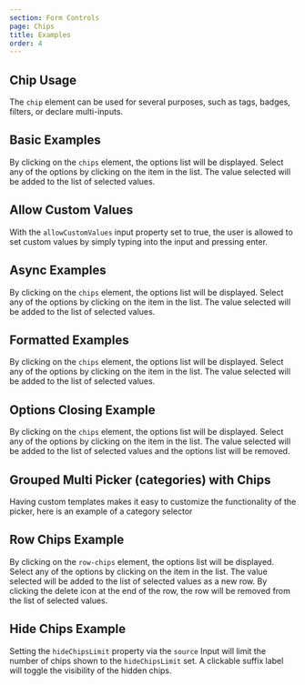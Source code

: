 ```yaml
---
section: Form Controls
page: Chips
title: Examples
order: 4
---
```


## Chip Usage

The `chip` element can be used for several purposes, such as tags, badges, filters, or declare multi-inputs.

<code-example example="chip-usage"></code-example>

## Basic Examples

By clicking on the `chips` element, the options list will be displayed. Select any of the options by clicking on the item in the list. The value selected will be added to the list of selected values.

<code-example example="basic-chips"></code-example>

## Allow Custom Values

With the `allowCustomValues` input property set to true, the user is allowed to set custom values by simply typing into the input and pressing enter.

<code-example example="custom-values"></code-example>

## Async Examples

By clicking on the `chips` element, the options list will be displayed. Select any of the options by clicking on the item in the list. The value selected will be added to the list of selected values.

<code-example example="async-chips"></code-example>

## Formatted Examples

By clicking on the `chips` element, the options list will be displayed. Select any of the options by clicking on the item in the list. The value selected will be added to the list of selected values.

<code-example example="formatted-chips"></code-example>

## Options Closing Example

By clicking on the `chips` element, the options list will be displayed. Select any of the options by clicking on the item in the list. The value selected will be added to the list of selected values and the options list will be removed.

<code-example example="close-on-select-chips"></code-example>

## Grouped Multi Picker (categories) with Chips

Having custom templates makes it easy to customize the functionality of the picker, here is an example of a category selector

<code-example example="grouped-multi-picker"></code-example>

## Row Chips Example

By clicking on the <code>row-chips</code> element, the options list will be displayed.  Select any of the options by clicking on the item in the list.  The value selected will be added to the list of selected values as a new row. By clicking the delete icon at the end of the row, the row will be removed from the list of selected values.
    
<code-example example="row-chips"></code-example>

## Hide Chips Example

Setting the `hideChipsLimit` property via the `source` Input will limit the number of chips shown to the `hideChipsLimit` set. A clickable suffix label will toggle the visibility of the hidden chips.

<code-example example="hide-chips"></code-example>